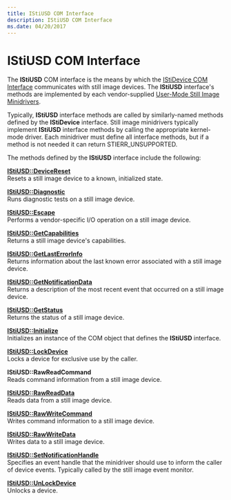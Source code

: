 ```yaml
---
title: IStiUSD COM Interface
description: IStiUSD COM Interface
ms.date: 04/20/2017
---
```


# IStiUSD COM Interface





The **IStiUSD** COM interface is the means by which the [IStiDevice COM Interface](istidevice-com-interface.md) communicates with still image devices. The **IStiUSD** interface's methods are implemented by each vendor-supplied [User-Mode Still Image Minidrivers](overview-of-sti-components.md#ddk-user-mode-still-image-minidrivers-si).

Typically, **IStiUSD** interface methods are called by similarly-named methods defined by the **IStiDevice** interface. Still image minidrivers typically implement **IStiUSD** interface methods by calling the appropriate kernel-mode driver. Each minidriver must define all interface methods, but if a method is not needed it can return STIERR\_UNSUPPORTED.

The methods defined by the **IStiUSD** interface include the following:

<a href="" id="istiusd--devicereset"></a>[**IStiUSD::DeviceReset**](/windows-hardware/drivers/ddi/stiusd/nf-stiusd-istiusd-devicereset)  
Resets a still image device to a known, initialized state.

<a href="" id="istiusd--diagnostic"></a>[**IStiUSD::Diagnostic**](/windows-hardware/drivers/ddi/stiusd/nf-stiusd-istiusd-diagnostic)  
Runs diagnostic tests on a still image device.

<a href="" id="istiusd--escape"></a>[**IStiUSD::Escape**](/windows-hardware/drivers/ddi/stiusd/nf-stiusd-istiusd-escape)  
Performs a vendor-specific I/O operation on a still image device.

<a href="" id="istiusd--getcapabilities"></a>[**IStiUSD::GetCapabilities**](/windows-hardware/drivers/ddi/stiusd/nf-stiusd-istiusd-getcapabilities)  
Returns a still image device's capabilities.

<a href="" id="istiusd--getlasterrorinfo"></a>[**IStiUSD::GetLastErrorInfo**](/windows-hardware/drivers/ddi/stiusd/nf-stiusd-istiusd-getlasterrorinfo)  
Returns information about the last known error associated with a still image device.

<a href="" id="istiusd--getnotificationdata"></a>[**IStiUSD::GetNotificationData**](/windows-hardware/drivers/ddi/stiusd/nf-stiusd-istiusd-getnotificationdata)  
Returns a description of the most recent event that occurred on a still image device.

<a href="" id="istiusd--getstatus"></a>[**IStiUSD::GetStatus**](/windows-hardware/drivers/ddi/stiusd/nf-stiusd-istiusd-getstatus)  
Returns the status of a still image device.

<a href="" id="istiusd--initialize"></a>[**IStiUSD::Initialize**](/windows-hardware/drivers/ddi/stiusd/nf-stiusd-istiusd-initialize)  
Initializes an instance of the COM object that defines the **IStiUSD** interface.

<a href="" id="istiusd--lockdevice"></a>[**IStiUSD::LockDevice**](/windows-hardware/drivers/ddi/stiusd/nf-stiusd-istiusd-lockdevice)  
Locks a device for exclusive use by the caller.

<a href="" id="istiusd--rawreadcommand"></a>**IStiUSD::RawReadCommand**  
Reads command information from a still image device.

<a href="" id="istiusd--rawreaddata"></a>[**IStiUSD::RawReadData**](/windows-hardware/drivers/ddi/stiusd/nf-stiusd-istiusd-rawreaddata)  
Reads data from a still image device.

<a href="" id="istiusd--rawwritecommand"></a>[**IStiUSD::RawWriteCommand**](/windows-hardware/drivers/ddi/stiusd/nf-stiusd-istiusd-rawwritecommand)  
Writes command information to a still image device.

<a href="" id="istiusd--rawwritedata"></a>[**IStiUSD::RawWriteData**](/windows-hardware/drivers/ddi/stiusd/nf-stiusd-istiusd-rawwritedata)  
Writes data to a still image device.

<a href="" id="istiusd--setnotificationhandle"></a>[**IStiUSD::SetNotificationHandle**](/windows-hardware/drivers/ddi/stiusd/nf-stiusd-istiusd-setnotificationhandle)  
Specifies an event handle that the minidriver should use to inform the caller of device events. Typically called by the still image event monitor.

<a href="" id="istiusd--unlockdevice"></a>[**IStiUSD::UnLockDevice**](/windows-hardware/drivers/ddi/stiusd/nf-stiusd-istiusd-unlockdevice)  
Unlocks a device.

 

